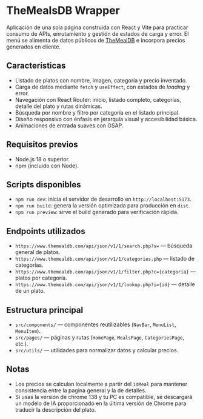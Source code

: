 # TheMealsDB Wrapper

Aplicación de una sola página construida con React y Vite para practicar consumo de APIs, enrutamiento y gestión de estados de carga y error. El menú se alimenta de datos públicos de [TheMealDB](https://www.themealdb.com) e incorpora precios generados en cliente.

## Características
- Listado de platos con nombre, imagen, categoría y precio inventado.
- Carga de datos mediante `fetch` y `useEffect`, con estados de *loading* y error.
- Navegación con React Router: inicio, listado completo, categorías, detalle del plato y rutas dinámicas.
- Búsqueda por nombre y filtro por categoría en el listado principal.
- Diseño responsivo con énfasis en jerarquía visual y accesibilidad básica.
- Animaciones de entrada suaves con GSAP.

## Requisitos previos

- Node.js 18 o superior.
- npm (incluido con Node).

## Scripts disponibles

- `npm run dev`: inicia el servidor de desarrollo en `http://localhost:5173`.
- `npm run build`: genera la versión optimizada para producción en `dist`.
- `npm run preview`: sirve el build generado para verificación rápida.

## Endpoints utilizados

- `https://www.themealdb.com/api/json/v1/1/search.php?s=` — búsqueda general de platos.
- `https://www.themealdb.com/api/json/v1/1/categories.php` — listado de categorías.
- `https://www.themealdb.com/api/json/v1/1/filter.php?c={categoria}` — platos por categoría.
- `https://www.themealdb.com/api/json/v1/1/lookup.php?i={id}` — detalle de un plato.

## Estructura principal

- `src/components/` — componentes reutilizables (`NavBar`, `MenuList`, `MenuItem`).
- `src/pages/` — páginas y rutas (`HomePage`, `MealsPage`, `CategoriesPage`, etc.).
- `src/utils/` — utilidades para normalizar datos y calcular precios.

## Notas

- Los precios se calculan localmente a partir del `idMeal` para mantener consistencia entre la pagina general y la de detalles.
- Si usas la versión de chrome 138 y tu PC es compatible, se descargará un modelo de IA proporcionado en la última versión de Chrome para traducir la descripción del plato.
